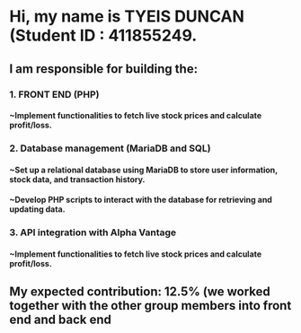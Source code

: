 # Hi, my name is TYEIS DUNCAN (Student ID : 411855249.

## I am responsible for building the:

### 1. FRONT END (PHP)
####  ~Implement functionalities to fetch live stock prices and calculate profit/loss.

### 2. Database management (MariaDB and SQL)
#### ~Set up a relational database using MariaDB to store user information, stock data, and transaction history.
#### ~Develop PHP scripts to interact with the database for retrieving and updating data.

### 3. API integration with Alpha Vantage
####  ~Implement functionalities to fetch live stock prices and calculate profit/loss.

## My expected contribution: 12.5% (we worked together with the other group members into front end and back end   
